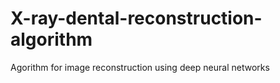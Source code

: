 # X-ray-dental-reconstruction-algorithm
Agorithm for image reconstruction using deep neural networks
